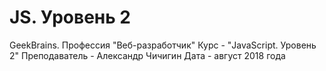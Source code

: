 # JS. Уровень 2
GeekBrains. Профессия "Веб-разработчик"
Курс - "JavaScript. Уровень 2"
Преподаватель - Александр Чичигин
Дата - август 2018 года